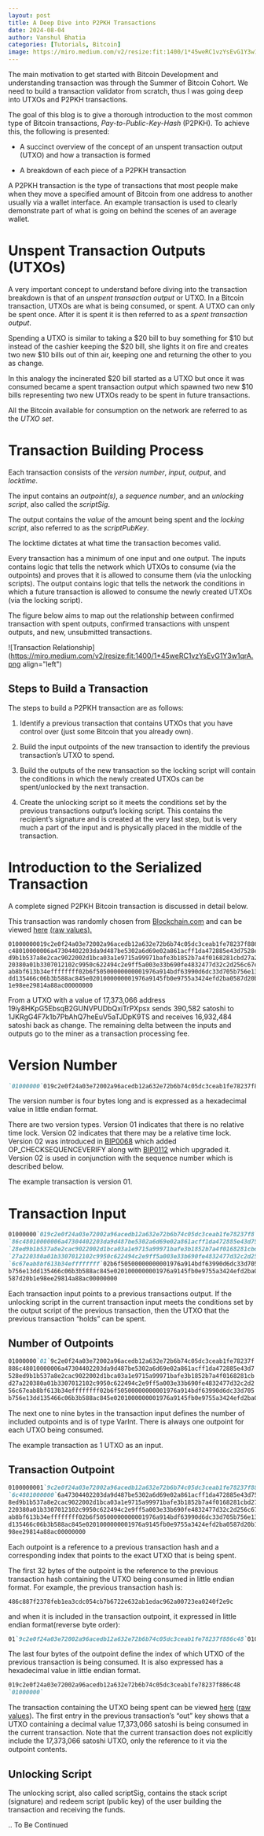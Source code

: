 ```yaml
---
layout: post
title: A Deep Dive into P2PKH Transactions
date: 2024-08-04
author: Vanshul Bhatia
categories: [Tutorials, Bitcoin]
image: https://miro.medium.com/v2/resize:fit:1400/1*45weRC1vzYsEvG1Y3w1qrA.png
---
```


The main motivation to get started with Bitcoin Development and understanding transaction was through the Summer of Bitcoin Cohort. We need to build a transaction validator from scratch, thus I was going deep into UTXOs and P2PKH transactions.

The goal of this blog is to give a thorough introduction to the most common type of Bitcoin transactions, *Pay-to-Public-Key-Hash* (P2PKH). To achieve this, the following is presented:

* A succinct overview of the concept of an unspent transaction output (UTXO) and how a transaction is formed
    
* A breakdown of each piece of a P2PKH transaction
    

A P2PKH transaction is the type of transactions that most people make when they move a specified amount of Bitcoin from one address to another usually via a wallet interface. An example transaction is used to clearly demonstrate part of what is going on behind the scenes of an average wallet.

# Unspent Transaction Outputs (UTXOs)

A very important concept to understand before diving into the transaction breakdown is that of an *unspent transaction output* or UTXO. In a Bitcoin transaction, UTXOs are what is being consumed, or spent. A UTXO can only be spent once. After it is spent it is then referred to as a *spent transaction output*.

Spending a UTXO is similar to taking a $20 bill to buy something for $10 but instead of the cashier keeping the $20 bill, she lights it on fire and creates two new $10 bills out of thin air, keeping one and returning the other to you as change.

In this analogy the incinerated $20 bill started as a UTXO but once it was consumed became a spent transaction output which spawned two new $10 bills representing two new UTXOs ready to be spent in future transactions.

All the Bitcoin available for consumption on the network are referred to as the *UTXO set*.

# Transaction Building Process

Each transaction consists of the *version number*, *input*, *output*, and *locktime*.

The input contains an *outpoint(s)*, a *sequence number*, and an *unlocking script*, also called the *scriptSig*.

The output contains the *value* of the amount being spent and the *locking script*, also referred to as the *scriptPubKey*.

The locktime dictates at what time the transaction becomes valid.

Every transaction has a minimum of one input and one output. The inputs contains logic that tells the network which UTXOs to consume (via the outpoints) and proves that it is allowed to consume them (via the unlocking scripts). The output contains logic that tells the network the conditions in which a future transaction is allowed to consume the newly created UTXOs (via the locking script).

The figure below aims to map out the relationship between confirmed transaction with spent outputs, confirmed transactions with unspent outputs, and new, unsubmitted transactions.

![Transaction Relationship](https://miro.medium.com/v2/resize:fit:1400/1*45weRC1vzYsEvG1Y3w1qrA.png align="left")

## Steps to Build a Transaction

The steps to build a P2PKH transaction are as follows:

1. Identify a previous transaction that contains UTXOs that you have control over (just some Bitcoin that you already own).
    
2. Build the input outpoints of the new transaction to identify the previous transaction’s UTXO to spend.
    
3. Build the outputs of the new transaction so the locking script will contain the conditions in which the newly created UTXOs can be spent/unlocked by the next transaction.
    
4. Create the unlocking script so it meets the conditions set by the previous transactions output’s locking script. This contains the recipient’s signature and is created at the very last step, but is very much a part of the input and is physically placed in the middle of the transaction.
    

# Introduction to the Serialized Transaction

A complete signed P2PKH Bitcoin transaction is discussed in detail below.

This transaction was randomly chosen from [Blockchain.com](http://Blockchain.com) and can be viewed [here](https://www.blockchain.com/en/btc/tx/e65ad475a01384b086ce0d04199835fdd580739422ece1e0f1c4e362d43735d9) [(ra](https://www.blockchain.com/en/btc/tx/e65ad475a01384b086ce0d04199835fdd580739422ece1e0f1c4e362d43735d9)[w values](https://blockchain.info/rawtx/e65ad475a01384b086ce0d04199835fdd580739422ece1e0f1c4e362d43735d9)[).](https://blockchain.info/rawtx/e65ad475a01384b086ce0d04199835fdd580739422ece1e0f1c4e362d43735d9)
```plaintext
01000000019c2e0f24a03e72002a96acedb12a632e72b6b74c05dc3ceab1fe78237f886
c48010000006a47304402203da9d487be5302a6d69e02a861acff1da472885e43d7528e
d9b1b537a8e2cac9022002d1bca03a1e9715a99971bafe3b1852b7a4f0168281cbd27a2
20380a01b3307012102c9950c622494c2e9ff5a003e33b690fe4832477d32c2d256c67e
ab8bf613b34effffffff02b6f50500000000001976a914bdf63990d6dc33d705b756e13
dd135466c06b3b588ac845e0201000000001976a9145fb0e9755a3424efd2ba0587d20b
1e98ee29814a88ac00000000
```
From a UTXO with a value of 17,373,066 address 19iy8HKpG5EbsqB2GUNVPUDbQxiTrPXpsx sends 390,582 satoshi to 1JKRgG4F7k1b7PbAhQ7heEuV5aTJDpK9TS and receives 16,932,484 satoshi back as change. The remaining delta between the inputs and outputs go to the miner as a transaction processing fee.

# Version Number

```markdown
`01000000`019c2e0f24a03e72002a96acedb12a632e72b6b74c05dc3ceab1fe78237f886c48010000006a47304402203da9d487be5302a6d69e02a861acff1da472885e43d7528ed9b1b537a8e2cac9022002d1bca03a1e9715a99971bafe3b1852b7a4f0168281cbd27a220380a01b3307012102c9950c622494c2e9ff5a003e33b690fe4832477d32c2d256c67eab8bf613b34effffffff02b6f50500000000001976a914bdf63990d6dc33d705b756e13dd135466c06b3b588ac845e0201000000001976a9145fb0e9755a3424efd2ba0587d20b1e98ee29814a88ac00000000
```
The version number is four bytes long and is expressed as a hexadecimal value in little endian format.

There are two version types. Version 01 indicates that there is no relative time lock. Version 02 indicates that there may be a relative time lock. Version 02 was introduced in [BIP0068](https://github.com/bitcoin/bips/blob/master/bip-0068.mediawiki) which added OP_CHECKSEQUENCEVERIFY along with [BIP0112](https://github.com/bitcoin/bips/blob/master/bip-0112.mediawiki#Bidirectional_Payment_Channels) which upgraded it. Version 02 is used in conjunction with the sequence number which is described below.

The example transaction is version 01.

# Transaction Input

```markdown
01000000`019c2e0f24a03e72002a96acedb12a632e72b6b74c05dc3ceab1fe78237f8`
`86c48010000006a47304402203da9d487be5302a6d69e02a861acff1da472885e43d75`
`28ed9b1b537a8e2cac9022002d1bca03a1e9715a99971bafe3b1852b7a4f0168281cbd`
`27a220380a01b3307012102c9950c622494c2e9ff5a003e33b690fe4832477d32c2d25`
`6c67eab8bf613b34effffffff`02b6f50500000000001976a914bdf63990d6dc33d705
b756e13dd135466c06b3b588ac845e0201000000001976a9145fb0e9755a3424efd2ba0
587d20b1e98ee29814a88ac00000000
```

Each transaction input points to a previous transactions output. If the unlocking script in the current transaction input meets the conditions set by the output script of the previous transaction, then the UTXO that the previous transaction “holds” can be spent.

## Number of Outpoints

```markdown
01000000`01`9c2e0f24a03e72002a96acedb12a632e72b6b74c05dc3ceab1fe78237f
886c48010000006a47304402203da9d487be5302a6d69e02a861acff1da472885e43d7
528ed9b1b537a8e2cac9022002d1bca03a1e9715a99971bafe3b1852b7a4f0168281cb
d27a220380a01b3307012102c9950c622494c2e9ff5a003e33b690fe4832477d32c2d2
56c67eab8bf613b34effffffff02b6f50500000000001976a914bdf63990d6dc33d705
b756e13dd135466c06b3b588ac845e0201000000001976a9145fb0e9755a3424efd2ba0587d20b1e98ee29814a88ac00000000
```

The next one to nine bytes in the transaction input defines the number of included outpoints and is of type VarInt. There is always one outpoint for each UTXO being consumed.

The example transaction as 1 UTXO as an input.

## Transaction Outpoint

```markdown
0100000001`9c2e0f24a03e72002a96acedb12a632e72b6b74c05dc3ceab1fe78237f88`
`6c4801000000`6a47304402203da9d487be5302a6d69e02a861acff1da472885e43d752
8ed9b1b537a8e2cac9022002d1bca03a1e9715a99971bafe3b1852b7a4f0168281cbd27a
220380a01b3307012102c9950c622494c2e9ff5a003e33b690fe4832477d32c2d256c67e
ab8bf613b34effffffff02b6f50500000000001976a914bdf63990d6dc33d705b756e13d
d135466c06b3b588ac845e0201000000001976a9145fb0e9755a3424efd2ba0587d20b1e
98ee29814a88ac00000000
```

Each outpoint is a reference to a previous transaction hash and a corresponding index that points to the exact UTXO that is being spent.

The first 32 bytes of the outpoint is the reference to the previous transaction hash containing the UTXO being consumed in little endian format. For example, the previous transaction hash is:

```plaintext
486c887f2378feb1ea3cdc054cb7b6722e632ab1edac962a00723ea0240f2e9c
```

and when it is included in the transaction outpoint, it expressed in little endian format(reverse byte order):

```markdown
01`9c2e0f24a03e72002a96acedb12a632e72b6b74c05dc3ceab1fe78237f886c48`01000000
```

The last four bytes of the outpoint define the index of which UTXO of the previous transaction is being consumed. It is also expressed has a hexadecimal value in little endian format.

```markdown
019c2e0f24a03e72002a96acedb12a632e72b6b74c05dc3ceab1fe78237f886c48
`01000000`
```

The transaction containing the UTXO being spent can be viewed [here](http://486c887f2378feb1ea3cdc054cb7b6722e632ab1edac962a00723ea0240f2e9c) ([raw values](https://blockchain.info/rawtx/486c887f2378feb1ea3cdc054cb7b6722e632ab1edac962a00723ea0240f2e9c)). The first entry in the previous transaction’s “out” key shows that a UTXO containing a decimal value 17,373,066 satoshi is being consumed in the current transaction. Note that the current transaction does not explicitly include the 17,373,066 satoshi UTXO, only the reference to it via the outpoint contents.

## Unlocking Script

The unlocking script, also called scriptSig, contains the stack script (signature) and redeem script (public key) of the user building the transaction and receiving the funds.

.. To Be Continued
